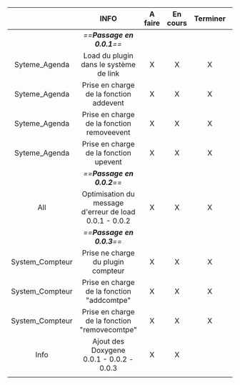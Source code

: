 

|                 |                           INFO                            | A faire | En cours | Terminer |  Version  |
| :-------------: | :-------------------------------------------------------: | :-----: | :------: | :------: | :-------: |
|                 |                *==**Passage en 0.0.1**==*                 |         |          |          |           |
|  Syteme_Agenda  |          Load du plugin dans le système de link           |    X    |    X     |    X     |   0.0.1   |
|  Syteme_Agenda  |          Prise en charge de la fonction addevent          |    X    |    X     |    X     |   0.0.1   |
|  Syteme_Agenda  |        Prise en charge de la fonction removeevent         |    X    |    X     |    X     |   0.0.1   |
|  Syteme_Agenda  |          Prise en charge de la fonction upevent           |    X    |    X     |    X     |   0.0.1   |
|                 |                *==**Passage en 0.0.2**==*                 |         |          |          |           |
|       All       | Optimisation du message d'erreur de load<br>0.0.1 - 0.0.2 |    X    |    X     |    X     | <br>0.0.2 |
|                 |                *==**Passage en 0.0.3**==*                 |         |          |          |           |
| System_Compteur |            Prise ne charge du plugin compteur             |    X    |    X     |    X     |   0.0.3   |
| System_Compteur |        Prise en charge de la fonction "addcomtpe"         |    X    |    X     |    X     |   0.0.3   |
| System_Compteur |       Prise en charge de la fonction "removecomtpe"       |    X    |    X     |    X     |   0.0.3   |
|      Info       |        Ajout des Doxygene<br>0.0.1 - 0.0.2 - 0.0.3        |    X    |    X     |          |   0.0.3   |
|                 |                                                           |         |          |          |           |
